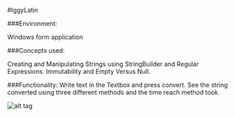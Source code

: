 #IggyLatin

###Environment:

Windows form application

###Concepts used:

Creating and Manipulating Strings using StringBuilder and Regular Expressions. Immutability and Empty Versus Null.

###Functionality:
Write text in the Textbox and press convert. See the string converted using three different methods and the time reach method took.

![alt tag](https://raw.github.com/andrewjhinger/FormsIO/master/formsioform.JPG)
